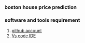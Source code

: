 ### boston house price prediction

### software and tools requirement

1. [github account](htttp://github.com)
2. [Vs code IDE](https://code.visualstudio.com/)